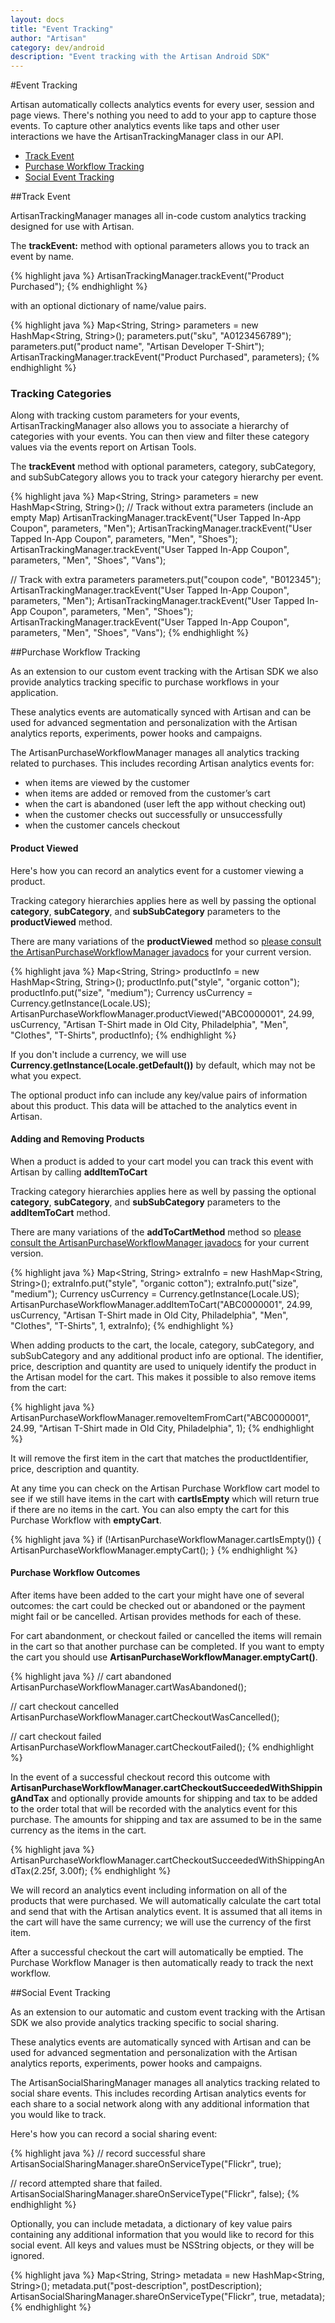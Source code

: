 ```yaml
---
layout: docs
title: "Event Tracking"
author: "Artisan"
category: dev/android
description: "Event tracking with the Artisan Android SDK"
---
```


#Event Tracking

Artisan automatically collects analytics events for every user, session and page views. There's nothing you need to add to your app to capture those events. To capture other analytics events like taps and other user interactions we have the ArtisanTrackingManager class in our API.

<ul>
  <li><a href="#trackevent">Track Event</a></li>
  <li><a href="#commerce">Purchase Workflow Tracking</a></li>
  <li><a href="#social">Social Event Tracking</a></li>
</ul>

<div id="trackevent"></div>

##Track Event

ArtisanTrackingManager manages all in-code custom analytics tracking designed for use with Artisan.

The **trackEvent:** method with optional parameters allows you to track an event by name.

{% highlight java %}
ArtisanTrackingManager.trackEvent("Product Purchased");
{% endhighlight %}

with an optional dictionary of name/value pairs.

{% highlight java %}
Map<String, String> parameters = new HashMap<String, String>();
parameters.put("sku", "A0123456789");
parameters.put("product name", "Artisan Developer T-Shirt");
ArtisanTrackingManager.trackEvent("Product Purchased", parameters);
{% endhighlight %}

### Tracking Categories

Along with tracking custom parameters for your events, ArtisanTrackingManager also allows you to associate a hierarchy of categories with your events. You can then view and filter these category values via the events report on Artisan Tools.

The **trackEvent** method with optional parameters, category, subCategory, and subSubCategory allows you to track your category hierarchy per event.

{% highlight java %}
Map<String, String> parameters = new HashMap<String, String>();
// Track without extra parameters (include an empty Map)
ArtisanTrackingManager.trackEvent("User Tapped In-App Coupon", parameters, "Men");
ArtisanTrackingManager.trackEvent("User Tapped In-App Coupon", parameters, "Men", "Shoes");
ArtisanTrackingManager.trackEvent("User Tapped In-App Coupon", parameters, "Men", "Shoes", "Vans");

// Track with extra parameters
parameters.put("coupon code", "B012345");
ArtisanTrackingManager.trackEvent("User Tapped In-App Coupon", parameters, "Men");
ArtisanTrackingManager.trackEvent("User Tapped In-App Coupon", parameters, "Men", "Shoes");
ArtisanTrackingManager.trackEvent("User Tapped In-App Coupon", parameters, "Men", "Shoes", "Vans");
{% endhighlight %}


<div id="commerce"></div>

##Purchase Workflow Tracking

As an extension to our custom event tracking with the Artisan SDK we also provide analytics tracking specific to purchase workflows in your application.

These analytics events are automatically synced with Artisan and can be used for advanced segmentation and personalization with the Artisan analytics reports, experiments, power hooks and campaigns.

The ArtisanPurchaseWorkflowManager manages all analytics tracking related to purchases. This includes recording Artisan analytics events for:

<ul>
<li>when items are viewed by the customer</li>
<li>when items are added or removed from the customer’s cart</li>
<li>when the cart is abandoned (user left the app without checking out)</li>
<li>when the customer checks out successfully or unsuccessfully</li>
<li>when the customer cancels checkout</li>
</ul>

#### Product Viewed

Here's how you can record an analytics event for a customer viewing a product.

Tracking category hierarchies applies here as well by passing the optional **category**, **subCategory**, and **subSubCategory** parameters to the **productViewed** method.

There are many variations of the **productViewed** method so [please consult the ArtisanPurchaseWorkflowManager javadocs](http://docs.useartisan.com/dev/android/javadocs/) for your current version.

{% highlight java %}
Map<String, String> productInfo = new HashMap<String, String>();
 productInfo.put("style", "organic cotton");
 productInfo.put("size", "medium");
 Currency usCurrency = Currency.getInstance(Locale.US);
 ArtisanPurchaseWorkflowManager.productViewed("ABC0000001", 24.99, usCurrency, "Artisan T-Shirt made in Old City, Philadelphia", "Men", "Clothes", "T-Shirts", productInfo);
{% endhighlight %}

<div class="note note-hint">
<p>If you don't include a currency, we will use <strong>Currency.getInstance(Locale.getDefault())</strong> by default, which may not be what you expect.</p>
</div>

The optional product info can include any key/value pairs of information about this product. This data will be attached to the analytics event in Artisan.

#### Adding and Removing Products

When a product is added to your cart model you can track this event with Artisan by calling **addItemToCart**

Tracking category hierarchies applies here as well by passing the optional **category**, **subCategory**, and **subSubCategory** parameters to the **addItemToCart** method.

There are many variations of the **addToCartMethod** method so [please consult the ArtisanPurchaseWorkflowManager javadocs](http://docs.useartisan.com/dev/android/javadocs/) for your current version.

{% highlight java %}
 Map<String, String> extraInfo = new HashMap<String, String>();
 extraInfo.put("style", "organic cotton");
 extraInfo.put("size", "medium");
 Currency usCurrency = Currency.getInstance(Locale.US);
 ArtisanPurchaseWorkflowManager.addItemToCart("ABC0000001", 24.99, usCurrency, "Artisan T-Shirt made in Old City, Philadelphia", "Men", "Clothes", "T-Shirts", 1, extraInfo);
{% endhighlight %}

When adding products to the cart, the locale, category, subCategory, and subSubCategory and any additional product info are optional. The identifier, price, description and quantity are used to uniquely identify the product in the Artisan model for the cart. This makes it possible to also remove items from the cart:

{% highlight java %}
 ArtisanPurchaseWorkflowManager.removeItemFromCart("ABC0000001", 24.99, "Artisan T-Shirt made in Old City, Philadelphia", 1);
{% endhighlight %}

It will remove the first item in the cart that matches the productIdentifier, price, description and quantity.

At any time you can check on the Artisan Purchase Workflow cart model to see if we still have items in the cart with **cartIsEmpty** which will return true if there are no items in the cart. You can also empty the cart for this Purchase Workflow with **emptyCart**.

{% highlight java %}
if (!ArtisanPurchaseWorkflowManager.cartIsEmpty()) {
    ArtisanPurchaseWorkflowManager.emptyCart();
}
{% endhighlight %}

#### Purchase Workflow Outcomes

After items have been added to the cart your might have one of several outcomes: the cart could be checked out or abandoned or the payment might fail or be cancelled. Artisan provides methods for each of these.

For cart abandonment, or checkout failed or cancelled the items will remain in the cart so that another purchase can be completed. If you want to empty the cart you should use **ArtisanPurchaseWorkflowManager.emptyCart()**.

{% highlight java %}
// cart abandoned
ArtisanPurchaseWorkflowManager.cartWasAbandoned();

// cart checkout cancelled
ArtisanPurchaseWorkflowManager.cartCheckoutWasCancelled();

// cart checkout failed
ArtisanPurchaseWorkflowManager.cartCheckoutFailed();
{% endhighlight %}

In the event of a successful checkout record this outcome with **ArtisanPurchaseWorkflowManager.cartCheckoutSucceededWithShippingAndTax** and optionally provide amounts for shipping and tax to be added to the order total that will be recorded with the analytics event for this purchase. The amounts for shipping and tax are assumed to be in the same currency as the items in the cart.

{% highlight java %}
ArtisanPurchaseWorkflowManager.cartCheckoutSucceededWithShippingAndTax(2.25f, 3.00f);
{% endhighlight %}

We will record an analytics event including information on all of the products that were purchased. We will automatically calculate the cart total and send that with the Artisan analytics event. It is assumed that all items in the cart will have the same currency; we will use the currency of the first item.

After a successful checkout the cart will automatically be emptied. The Purchase Workflow Manager is then automatically ready to track the next workflow.

<div id="social"></div>

##Social Event Tracking

As an extension to our automatic and custom event tracking with the Artisan SDK we also provide analytics tracking specific to social sharing.

These analytics events are automatically synced with Artisan and can be used for advanced segmentation and personalization with the Artisan analytics reports, experiments, power hooks and campaigns.

The ArtisanSocialSharingManager manages all analytics tracking related to social share events. This includes recording Artisan analytics events for each share to a social network along with any additional information that you would like to track.

Here's how you can record a social sharing event:

{% highlight java %}
// record successful share
ArtisanSocialSharingManager.shareOnServiceType("Flickr", true);

// record attempted share that failed.
ArtisanSocialSharingManager.shareOnServiceType("Flickr", false);
{% endhighlight %}

Optionally, you can include metadata, a dictionary of key value pairs containing any additional information that you would like to record for this social event. All keys and values must be NSString objects, or they will be ignored.

{% highlight java %}
Map<String, String> metadata = new HashMap<String, String>();
metadata.put("post-description", postDescription);
ArtisanSocialSharingManager.shareOnServiceType("Flickr", true, metadata);
{% endhighlight %}
